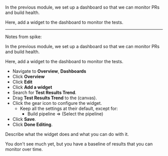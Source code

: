 In the previous module, we set up a dashboard so that we can monitor PRs and build health.

Here, add a widget to the dashboard to monitor the tests.

-----

Notes from spike:

In the previous module, we set up a dashboard so that we can monitor PRs and build health.

Here, add a widget to the dashboard to monitor the tests.

- Navigate to **Overview**, **Dashboards**
- Click **Overview**
- Click **Edit**
- Click **Add a widget**
- Search for **Test Results Trend**.
- Drag **Test Results Trend** to the (canvas).
- Click the gear icon to configure the widget.
  - Keep all the settings at their default, except for:
    - Build pipeline => (Select the pipeline)
- Click **Save**.
- Click **Done Editing**.

Describe what the widget does and what you can do with it.

You don't see much yet, but you have a baseline of results that you can monitor over time.